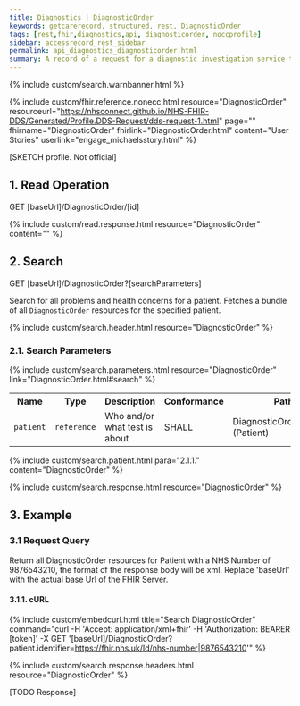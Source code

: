 ```yaml
---
title: Diagnostics | DiagnosticOrder
keywords: getcarerecord, structured, rest, DiagnosticOrder
tags: [rest,fhir,diagnostics,api, diagnosticorder, noccprofile]
sidebar: accessrecord_rest_sidebar
permalink: api_diagnostics_diagnosticorder.html
summary: A record of a request for a diagnostic investigation service to be performed.
---
```

{% include custom/search.warnbanner.html %}

{% include custom/fhir.reference.nonecc.html resource="DiagnosticOrder" resourceurl="https://nhsconnect.github.io/NHS-FHIR-DDS/Generated/Profile.DDS-Request/dds-request-1.html" page="" fhirname="DiagnosticOrder" fhirlink="DiagnosticOrder.html" content="User Stories" userlink="engage_michaelsstory.html" %}

[SKETCH profile. Not official]

## 1. Read Operation ##

<div markdown="span" class="alert alert-success" role="alert">
GET [baseUrl]/DiagnosticOrder/[id]</div>

{% include custom/read.response.html resource="DiagnosticOrder" content="" %}

## 2. Search ##

<div markdown="span" class="alert alert-success" role="alert">
GET [baseUrl]/DiagnosticOrder?[searchParameters]</div>

Search for all problems and health concerns for a patient. Fetches a bundle of all `DiagnosticOrder` resources for the specified patient.

{% include custom/search.header.html resource="DiagnosticOrder" %}

### 2.1. Search Parameters ###

{% include custom/search.parameters.html resource="DiagnosticOrder" link="DiagnosticOrder.html#search" %}

<table style="min-width:100%;width:100%">
<tr id="clinical">
    <th style="width:15%;">Name</th>
    <th style="width:15%;">Type</th>
    <th style="width:40%;">Description</th>
    <th style="width:5%;">Conformance</th>
    <th style="width:25%;">Path</th>
</tr>

<tr>
    <td><code class="highlighter-rouge">patient</code></td>
    <td><code class="highlighter-rouge">reference</code></td>
    <td>Who and/or what test is about</td>
    <td>SHALL</td>
    <td>DiagnosticOrder.subject <br> (Patient)</td>
</tr>
</table>


{% include custom/search.patient.html para="2.1.1." content="DiagnosticOrder" %}


{% include custom/search.response.html resource="DiagnosticOrder" %}

## 3. Example ##

### 3.1 Request Query ###

Return all DiagnosticOrder resources for Patient with a NHS Number of 9876543210, the format of the response body will be xml. Replace 'baseUrl' with the actual base Url of the FHIR Server.

#### 3.1.1. cURL ####

{% include custom/embedcurl.html title="Search DiagnosticOrder" command="curl -H 'Accept: application/xml+fhir' -H 'Authorization: BEARER [token]' -X GET  '[baseUrl]/DiagnosticOrder?patient.identifier=https://fhir.nhs.uk/Id/nhs-number|9876543210'" %}

{% include custom/search.response.headers.html resource="DiagnosticOrder" %}

[TODO Response]
